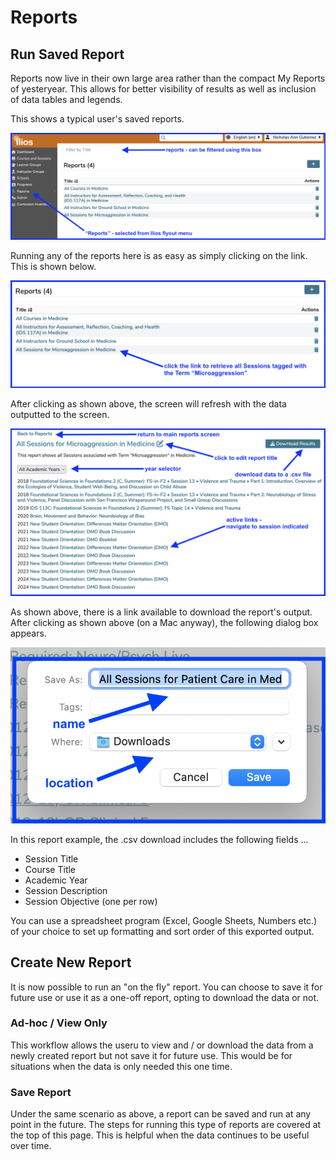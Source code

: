 # Reports

## Run Saved Report

Reports now live in their own large area rather than the compact My Reports of yesteryear. This allows for better visibility of results as well as inclusion of data tables and legends.

This shows a typical user's saved reports.

![Saved reports](../images/reports/saved_reports_start.png)

Running any of the reports here is as easy as simply clicking on the link. This is shown below.

![Run any report](../images/reports/run_selected_report.png)

After clicking as shown above, the screen will refresh with the data outputted to the screen. 

![Data displayed](../images/reports/report_data_displayed.png)

As shown above, there is a link available to download the report's output. After clicking as shown above (on a Mac anyway), the following dialog box appears. 

![Download link shown](../images/reports/download_report_data.png)

In this report example, the .csv download includes the following fields ...

* Session Title 
* Course Title 
* Academic Year
* Session Description
* Session Objective (one per row)

You can use a spreadsheet program (Excel, Google Sheets, Numbers etc.) of your choice to set up formatting and sort order of this exported output.

## Create New Report

It is now possible to run an "on the fly" report. You can choose to save it for future use or use it as a one-off report, opting to download the data or not.

### Ad-hoc / View Only

This workflow allows the useru to view and / or download the data from a newly created report but not save it for future use. This would be for situations when the data is only needed this one time.

### Save Report

Under the same scenario as above, a report can be saved and run at any point in the future. The steps for running this type of reports are covered at the top of this page. This is helpful when the data continues to be useful over time.
